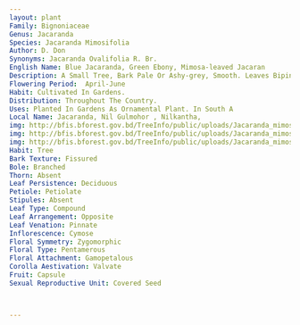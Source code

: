 ```yaml
---
layout: plant
Family: Bignoniaceae
Genus: Jacaranda
Species: Jacaranda Mimosifolia
Author: D. Don
Synonyms: Jacaranda Ovalifolia R. Br.
English Name: Blue Jacaranda, Green Ebony, Mimosa-leaved Jacaran
Description: A Small Tree, Bark Pale Or Ashy-grey, Smooth. Leaves Bipinnately Compound, Opposite, Up To 50 Cm Long, Leaflets Many, Oblong, 4-7 Mm Long, Entire, Acute. Inflorescence Terminal Panicles. Flowers Pedicellate, Bisexual. Calyx Campanulate, Truncate. Corolla Showy, Purplish-blue, 4-5 Cm Long, Tubular, Slightly Curved. Stamens 4, Didynamous, Included, Staminode Slightly Exserted. Carpels 2, Syncarpous. Fruit A Woody Capsule, Flat.
Flowering Period:  April-June
Habit: Cultivated In Gardens.
Distribution: Throughout The Country.
Uses: Planted In Gardens As Ornamental Plant. In South A
Local Name: Jacaranda, Nil Gulmohor , Nilkantha, 
img: http://bfis.bforest.gov.bd/TreeInfo/public/uploads/Jacaranda_mimosifolia.jpg
img: http://bfis.bforest.gov.bd/TreeInfo/public/uploads/Jacaranda_mimosifolia1.jpg
img: http://bfis.bforest.gov.bd/TreeInfo/public/uploads/Jacaranda_mimosifolia3.jpg
Habit: Tree
Bark Texture: Fissured
Bole: Branched
Thorn: Absent
Leaf Persistence: Deciduous
Petiole: Petiolate
Stipules: Absent
Leaf Type: Compound
Leaf Arrangement: Opposite
Leaf Venation: Pinnate
Inflorescence: Cymose
Floral Symmetry: Zygomorphic
Floral Type: Pentamerous
Floral Attachment: Gamopetalous
Corolla Aestivation: Valvate
Fruit: Capsule
Sexual Reproductive Unit: Covered Seed



---
```


